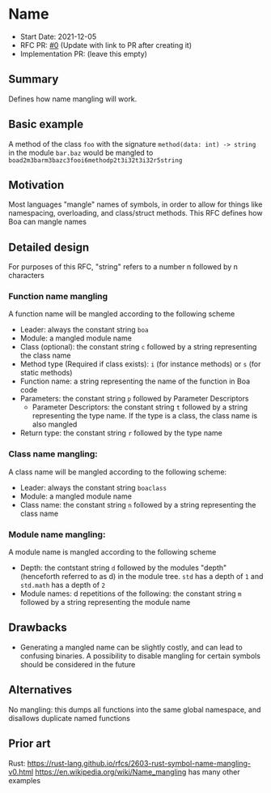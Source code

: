 # Name

- Start Date: 2021-12-05
- RFC PR: [#0](https://github.com/boa-lang/rfcs/pull/0) (Update with link to PR after creating it)
- Implementation PR: (leave this empty)
<!-- When when linking to the implementation PR, it should be done in the format of boa-lang/<repo>#<PR number> -->

## Summary

Defines how name mangling will work.

## Basic example

A method of the class `foo` with the signature `method(data: int) -> string` in the module `bar.baz` would be mangled to `boad2m3barm3bazc3fooi6methodp2t3i32t3i32r5string`
## Motivation

Most languages "mangle" names of symbols, in order to allow for things like namespacing, overloading, and class/struct methods. This RFC defines how Boa can mangle names

## Detailed design

For purposes of this RFC, "string" refers to a number n followed by n characters

### Function name mangling
A function name will be mangled according to the following scheme
- Leader: always the constant string `boa`
- Module: a mangled module name
- Class (optional): the constant string `c` followed by a string representing the class name
- Method type (Required if class exists): `i` (for instance methods) or `s` (for static methods)
- Function name: a string representing the name of the function in Boa code
- Parameters: the constant string `p` followed by Parameter Descriptors
  - Parameter Descriptors: the constant string `t` followed by a string representing the type name. If the type is a class, the class name is also mangled
- Return type: the constant string `r` followed by the type name

### Class name mangling:
A class name will be mangled according to the following scheme:
- Leader: always the constant string `boaclass`
- Module: a mangled module name
- Class name: the constant string `n` followed by a string representing the class name

### Module name mangling:
A module name is mangled according to the following scheme
- Depth: the contstant string `d` followed by the modules "depth" (henceforth referred to as d) in the module tree. `std` has a depth of `1` and `std.math` has a depth of `2`
- Module names: d repetitions of the following: the constant string `m` followed by a string representing the module name

## Drawbacks

- Generating a mangled name can be slightly costly, and can lead to confusing binaries. A possibility to disable mangling for certain symbols should be considered in the future

## Alternatives

No mangling: this dumps all functions into the same global namespace, and disallows duplicate named functions

## Prior art
Rust: https://rust-lang.github.io/rfcs/2603-rust-symbol-name-mangling-v0.html
https://en.wikipedia.org/wiki/Name_mangling has many other examples

